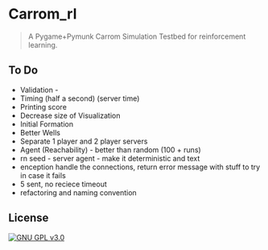 # Carrom_rl
> A Pygame+Pymunk Carrom Simulation Testbed for reinforcement learning.

## To Do

- Validation - 
- Timing (half a second) (server time)
- Printing score
- Decrease size of Visualization
- Initial Formation
- Better Wells
- Separate 1 player and 2 player servers
- Agent (Reachability) - better than random (100 + runs)
- rn seed - server agent - make it deterministic and text
- enception handle the connections, return error message with stuff to try in case it fails
- 5 sent, no reciece timeout 
- refactoring and naming convention

## License

[![GNU GPL v3.0](http://www.gnu.org/graphics/gplv3-127x51.png)](http://www.gnu.org/licenses/gpl.html)
